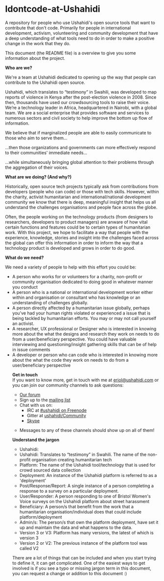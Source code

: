 # Idontcode-at-Ushahidi
A repository for people who use Ushahidi's open source tools that want to contribute that don't code. Primarily for people in international development, activism, volunteering and community development that have a deep understanding of what tools need to do in order to make a positive change in the work that they do.

This document (the README file) is a overview to give you some information about the project. 

<b>Who are we?</b><br>

We're a team at Ushahidi dedicated to opening up the way that people can contribute to the Ushahidi open source. 

Ushahidi, which translates to “testimony” in Swahili, was developed to map reports of violence in Kenya after the post-election violence in 2008. Since then, thousands have used our crowdsourcing tools to raise their voice. We’re a technology leader in Africa, headquartered in Nairobi, with a global team. We are a social enterprise that provides software and services to numerous sectors and civil society to help improve the bottom up flow of information.

We believe that if marginalized people are able to easily communicate to those who aim to serve them...

...then those organizations and governments can more effectively respond to their communities' immediate needs...

...while simultaneously bringing global attention to their problems through the aggregation of their voices.

<b>What are we doing? (And why?)</b><br>

Historically, open source tech projects typically ask from contributions from developers (people who can code) or those with tech skills. However, within the charity, activist humanitarian and international/national development community we know that there is deep, meaningful insight that helps us all understand the challenges organisations and people face across the globe. 

Often, the people working on the technology products (from designers to researchers, developers to product managers) are anware of how vital certain functions and features could be to certain types of humanitarian work.
With this project, we hope to facilitate a way that people with the experience, knowledge, stories and insight into the challenges faced across the global can offer this information in order to inform the way that a technology product is developed and grows in order to do good.

<b>What do we need?</b><br>

We need a variety of people to help with this effort you could be:

<ul>
  <li>A person who works for or volunteers for a charity, non-profit or community organisation dedicated to doing good in whatever manner you conduct</li>
  <li>A person who is a national or international development worker either within and organisation or consultant who has knowledge or an understanding of challenges globally.</li>
  <li>A person directly affected by a humanitarian issue globally, perhaps you've had your human rights violated or experienced a issue that is being tackled by humanitarian efforts. You may or may not call yourself an activist.</li>
  
  <li>A researcher, UX professional or Designer who is interested in knowing more about the what the designs and research they work on needs to do from a user/beneficiary perspective. You could have valuable interviewing and questioning/insight gathering skills that can be of help in issue comments</li>
  <li>A developer or person who can code who is interested in knowing more about the what the code they work on needs to do from a user/beneficiary perspective</li
</ul>


<b>Get in touch</b><br>
If you want to know more, get in touch with me at eriol@ushahidi.com or you can join our community channels to ask questions:
<ul>
	<li> <a href="http://forums.ushahidi.com/">Our forum</a></li>
	<li>Sign up to the <a href="http://list.ushahidi.com/">mailing list</a></li>
	<li>Chat with us on:
	<ul>
		<li>IRC at <a href="irc://irc.freenode.net/#ushahidi"></a><a href="http://irc://irc.freenode.net/#ushahidi" target="_blank">#ushahidi on Freenode</a></li>
		<li>Gitter at <a href="https://gitter.im/ushahidi/community"></a><a href="https://gitter.im/ushahidi/community" target="_blank">ushahidi/Community</a></li><li><a href="https://join.skype.com/S9t68IVKzwo8">Skype</a></li></ul></li></ul><ul><li>Messages to any of these channels should show up on all of them!</li></ul></article>


<b>Understand the jargon</b><br>

<ul>
  <li>Ushahidi: </li>
  
  <li>Ushahidi: Translates to “testimony” in Swahili. The name of the non-profit organisation creating humanitarian tech</li>
  <li>Platform: The name of the Ushahidi tool/technology that is used for crowd sourced data collection</li>
  <li>Deployment: An instance of the Ushahidi platform is referred to as a 'deployment'</li>
  <li>Post/Response/Report: A single instance of a person completing a response to a survey on a particular deployment.</li>
  <li>User/Responder: A person responding to one of Bristol Women's Voice surveys on the Ushahidi platform about street harassment </li>  
  <li>Beneficiary: A person/s that benefit from the work that a humanitarian organisation/individual does that could include platform/deployment </li>
  <li>Admin/s: The person/s that own the platform deployment, have set it up and maintain the data and what happens to the data.</li>
  <li>Version 3 or V3: Platform has many versions, the latest of which is version 3 </li>
  <li>Version 2 or V2: The previous instance of the platform tool was called V2</li>
</ul>

There are a lot of things that can be included and when you start trying to define it, it can get complicated. One of the easiest ways to get involved is if you see a typo or missing jargon term in this document, you can request a change or addition to this document :)
